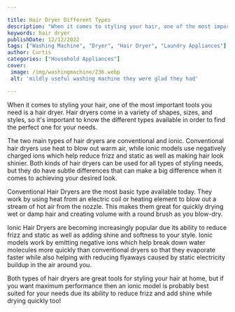 ```yaml
---

title: Hair Dryer Different Types
description: "When it comes to styling your hair, one of the most important tools you need is a hair dryer. Hair dryers come in a variety of sha...you wont regret reading on"
keywords: hair dryer
publishDate: 12/12/2022
tags: ["Washing Machine", "Dryer", "Hair Dryer", "Laundry Appliances"]
author: Curtis
categories: ["Household Appliances"]
cover: 
 image: /img/washingmachine/236.webp
 alt: 'mildly useful washing machine they were glad they had'

---
```


When it comes to styling your hair, one of the most important tools you need is a hair dryer. Hair dryers come in a variety of shapes, sizes, and styles, so it's important to know the different types available in order to find the perfect one for your needs.

The two main types of hair dryers are conventional and ionic. Conventional hair dryers use heat to blow out warm air, while ionic models use negatively charged ions which help reduce frizz and static as well as making hair look shinier. Both kinds of hair dryers can be used for all types of styling needs, but they do have subtle differences that can make a big difference when it comes to achieving your desired look. 

Conventional Hair Dryers are the most basic type available today. They work by using heat from an electric coil or heating element to blow out a stream of hot air from the nozzle. This makes them great for quickly drying wet or damp hair and creating volume with a round brush as you blow-dry. 

Ionic Hair Dryers are becoming increasingly popular due its ability to reduce frizz and static as well as adding shine and softness to your style. Ionic models work by emitting negative ions which help break down water molecules more quickly than conventional dryers so that they evaporate faster while also helping with reducing flyaways caused by static electricity buildup in the air around you. 

Both types of hair dryers are great tools for styling your hair at home, but if you want maximum performance then an ionic model is probably best suited for your needs due its ability to reduce frizz and add shine while drying quickly too!
